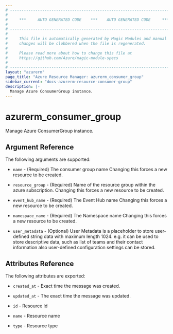 ```yaml
---
# ----------------------------------------------------------------------------
#
#     ***     AUTO GENERATED CODE    ***    AUTO GENERATED CODE     ***
#
# ----------------------------------------------------------------------------
#
#     This file is automatically generated by Magic Modules and manual
#     changes will be clobbered when the file is regenerated.
#
#     Please read more about how to change this file at
#     https://github.com/Azure/magic-module-specs
#
# ----------------------------------------------------------------------------
layout: "azurerm"
page_title: "Azure Resource Manager: azurerm_consumer_group"
sidebar_current: "docs-azurerm-resource-consumer-group"
description: |-
  Manage Azure ConsumerGroup instance.
---
```


# azurerm_consumer_group

Manage Azure ConsumerGroup instance.


## Argument Reference

The following arguments are supported:

* `name` - (Required) The consumer group name Changing this forces a new resource to be created.

* `resource_group` - (Required) Name of the resource group within the azure subscription. Changing this forces a new resource to be created.

* `event_hub_name` - (Required) The Event Hub name Changing this forces a new resource to be created.

* `namespace_name` - (Required) The Namespace name Changing this forces a new resource to be created.

* `user_metadata` - (Optional) User Metadata is a placeholder to store user-defined string data with maximum length 1024. e.g. it can be used to store descriptive data, such as list of teams and their contact information also user-defined configuration settings can be stored.

## Attributes Reference

The following attributes are exported:

* `created_at` - Exact time the message was created.

* `updated_at` - The exact time the message was updated.

* `id` - Resource Id

* `name` - Resource name

* `type` - Resource type
